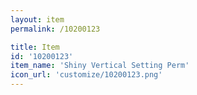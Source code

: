 ```yaml
---
layout: item
permalink: /10200123

title: Item
id: '10200123'
item_name: 'Shiny Vertical Setting Perm'
icon_url: 'customize/10200123.png'
---
```

